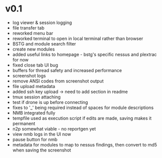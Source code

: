 # v0.1
- log viewer & session logging
- file transfer tab
- reworked menu bar
- reworked terminal to open in local terminal rather than browser
- BSTG and module search filter
- create new modules
- added useful links to homepage - bstg's specific nessus and plextrac for now
- fixed close tab UI bug 
- buffers for thread safety and increased performance
- screenshot logs
- remove ANSI codes from screenshot output
- file upload metadata
- added ssh key upload -> need to add section in readme
- tmux session attaching
- test if drone is up before connecting
- fixes to '_' being required instead of spaces for module descriptions
- NMB integrated fully
- tempfile used as execution script if edits are made, saving makes it permanent 
- n2p somewhat viable - no reportgen yet
- view nmb logs in the UI now
- pause button for nmb
- metadata for modules to map to nessus findings, then convert to md5 when saving the screenshot